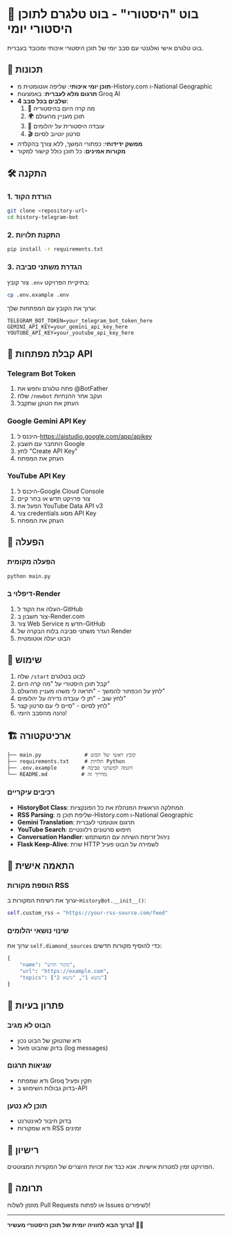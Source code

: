 # 📜 בוט "היסטורי" - בוט טלגרם לתוכן היסטורי יומי

בוט טלגרם אישי ואלגנטי עם סבב יומי של תוכן היסטורי איכותי ומכובד בעברית.

## 🎯 תכונות

- **תוכן יומי איכותי**: שליפה אוטומטית מ-History.com ו-National Geographic
- **תרגום מלא לעברית**: באמצעות Groq AI
- **4 שלבים בכל סבב**:
  1. 📅 מה קרה היום בהיסטוריה
  2. 🌍 תוכן מעניין מהעולם  
  3. 💎 עובדה היסטורית על יהלומים
  4. 🎬 סרטון יוטיוב לסיום
- **ממשק ידידותי**: כפתורי המשך, ללא צורך בהקלדה
- **מקורות אמינים**: כל תוכן כולל קישור למקור

## 🛠️ התקנה

### 1. הורדת הקוד

```bash
git clone <repository-url>
cd history-telegram-bot
```

### 2. התקנת תלויות

```bash
pip install -r requirements.txt
```

### 3. הגדרת משתני סביבה

צור קובץ `.env` בתיקיית הפרויקט:

```bash
cp .env.example .env
```

ערוך את הקובץ עם המפתחות שלך:

```env
TELEGRAM_BOT_TOKEN=your_telegram_bot_token_here
GEMINI_API_KEY=your_gemini_api_key_here  
YOUTUBE_API_KEY=your_youtube_api_key_here
```

## 🔑 קבלת מפתחות API

### Telegram Bot Token
1. פתח טלגרם וחפש את @BotFather
2. שלח `/newbot` ועקב אחר ההנחיות
3. העתק את הטוקן שתקבל

### Google Gemini API Key
1. היכנס ל-https://aistudio.google.com/app/apikey
2. התחבר עם חשבון Google
3. לחץ "Create API Key"
4. העתק את המפתח

### YouTube API Key
1. היכנס ל-Google Cloud Console
2. צור פרויקט חדש או בחר קיים
3. הפעל את YouTube Data API v3
4. צור credentials מסוג API Key
5. העתק את המפתח

## 🚀 הפעלה

### הפעלה מקומית

```bash
python main.py
```

### דיפלוי ב-Render

1. העלה את הקוד ל-GitHub
2. צור חשבון ב-Render.com
3. צור Web Service חדש מ-GitHub
4. הגדר משתני סביבה בלוח הבקרה של Render
5. הבוט יעלה אוטומטית

## 📖 שימוש

1. שלח `/start` לבוט בטלגרם
2. קבל תוכן היסטורי על "מה קרה היום"
3. לחץ על הכפתור להמשך - "תראה לי משהו מעניין מהעולם"
4. לחץ שוב - "תן לי עובדה נדירה על יהלומים" 
5. לחץ לסיום - "סיים לי עם סרטון קצר"
6. נהנה מהסבב היומי!

## 🏗️ ארכיטקטורה

```
├── main.py              # קובץ ראשי של הבוט
├── requirements.txt     # תלויות Python
├── .env.example        # דוגמה למשתני סביבה
└── README.md           # מדריך זה
```

### רכיבים עיקריים

- **HistoryBot Class**: המחלקה הראשית המנהלת את כל הפונקציות
- **RSS Parsing**: שליפת תוכן מ-History.com ו-National Geographic
- **Gemini Translation**: תרגום אוטומטי לעברית
- **YouTube Search**: חיפוש סרטונים רלוונטיים
- **Conversation Handler**: ניהול זרימת השיחה עם המשתמש
- **Flask Keep-Alive**: שרת HTTP לשמירה על הבוט פעיל

## 🔧 התאמה אישית

### הוספת מקורות RSS

ערוך את רשימת המקורות ב-`HistoryBot.__init__()`:

```python
self.custom_rss = "https://your-rss-source.com/feed"
```

### שינוי נושאי יהלומים

ערוך את `self.diamond_sources` כדי להוסיף מקורות חדשים:

```python
{
    "name": "מקור חדש",
    "url": "https://example.com",
    "topics": ["נושא 1", "נושא 2"]
}
```

## 🐛 פתרון בעיות

### הבוט לא מגיב
- ודא שהטוקן של הבוט נכון
- בדוק שהבוט פועל (log messages)

### שגיאות תרגום
- ודא שמפתח Groq תקין ופעיל
- בדוק גבולות השימוש ב-API

### תוכן לא נטען
- בדוק חיבור לאינטרנט
- ודא שמקורות RSS זמינים

## 📝 רישיון

הפרויקט זמין למטרות אישיות. אנא כבד את זכויות היוצרים של המקורות המצוטטים.

## 🤝 תרומה

מוזמן לשלוח Pull Requests או לפתוח Issues לשיפורים!

---

**ברוך הבא לחוויה יומית של תוכן היסטורי מעשיר! 📜✨**
